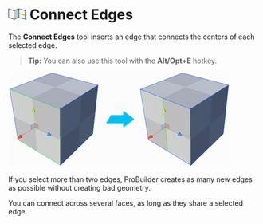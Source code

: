 # ![Connect Edges icon](images/icons/Edge_Connect.png) Connect Edges

The __Connect Edges__ tool inserts an edge that connects the centers of each selected edge.

> **Tip:** You can also use this tool with the **Alt/Opt+E** hotkey.

![Create vertical edge on side of cube](images/ConnectEdges_Example.png)

If you select more than two edges, ProBuilder creates as many new edges as possible without creating bad geometry. 

You can connect across several faces, as long as they share a selected edge.

